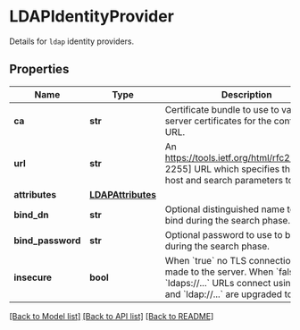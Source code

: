 # LDAPIdentityProvider

Details for `ldap` identity providers.
## Properties
Name | Type | Description | Notes
------------ | ------------- | ------------- | -------------
**ca** | **str** | Certificate bundle to use to validate server certificates for the configured URL. | [optional] 
**url** | **str** | An https://tools.ietf.org/html/rfc2255[RFC 2255] URL which specifies the LDAP host and search parameters to use. | [optional] 
**attributes** | [**LDAPAttributes**](LDAPAttributes.md) |  | [optional] 
**bind_dn** | **str** | Optional distinguished name to use to bind during the search phase. | [optional] 
**bind_password** | **str** | Optional password to use to bind during the search phase. | [optional] 
**insecure** | **bool** | When &#x60;true&#x60; no TLS connection is made to the server. When &#x60;false&#x60; &#x60;ldaps://...&#x60; URLs connect using TLS and &#x60;ldap://...&#x60; are upgraded to TLS. | [optional] 

[[Back to Model list]](../README.md#documentation-for-models) [[Back to API list]](../README.md#documentation-for-api-endpoints) [[Back to README]](../README.md)



